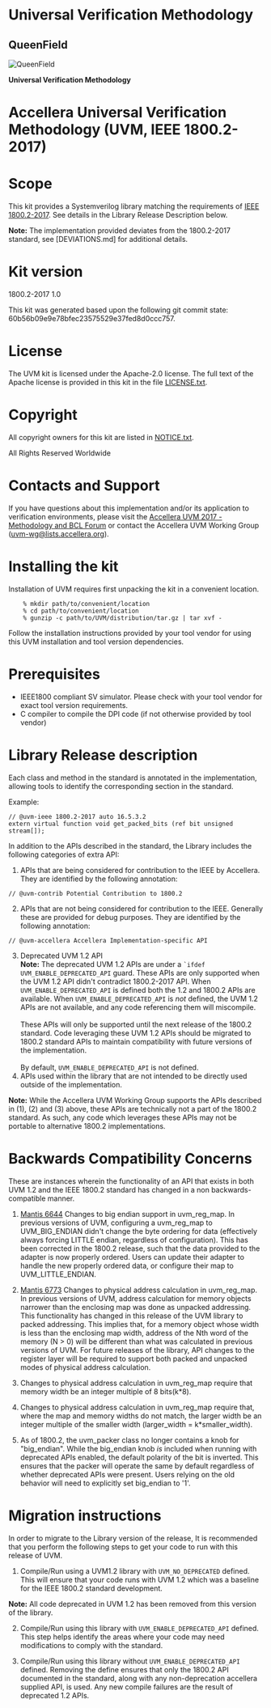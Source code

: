 # Universal Verification Methodology
## QueenField

![QueenField](../master/uvm.svg)

**Universal Verification Methodology**

# Accellera Universal Verification Methodology (UVM, IEEE 1800.2-2017)

# Scope

This kit provides a Systemverilog library matching the requirements of [IEEE 1800.2-2017](https://ieeexplore.ieee.org/document/7932212/). 
See details in the Library Release Description below.

**Note:** The implementation provided deviates from the 1800.2-2017 standard, see [DEVIATIONS.md] for additional details.

# Kit version

1800.2-2017 1.0

This kit was generated based upon the following git commit state: 60b56b09e9e78bfec23575529e37fed8d0ccc757.

# License

The UVM kit is licensed under the Apache-2.0 license.  The full text of
the Apache license is provided in this kit in the file [LICENSE.txt](./LICENSE.txt).

# Copyright

All copyright owners for this kit are listed in [NOTICE.txt](./NOTICE.txt).

All Rights Reserved Worldwide

# Contacts and Support

If you have questions about this implementation and/or its application to verification environments, please visit the
[Accellera UVM 2017 - Methodology and BCL Forum](http://forums.accellera.org/forum/43-uvm-2017-methodology-and-bcl-forum/) or 
contact the Accellera UVM Working Group (uvm-wg@lists.accellera.org).

# Installing the kit

Installation of UVM requires first unpacking the kit in a convenient
location.

```
    % mkdir path/to/convenient/location
    % cd path/to/convenient/location
    % gunzip -c path/to/UVM/distribution/tar.gz | tar xvf -
```

Follow the installation instructions provided by your tool vendor for
using this UVM installation and tool version dependencies.

# Prerequisites

- IEEE1800 compliant SV simulator. Please check with your tool vendor for exact tool version requirements.
- C compiler to compile the DPI code (if not otherwise provided by tool vendor)


# Library Release description

Each class and method in the standard is annotated in the implementation, allowing tools to identify 
the corresponding section in the standard. 

Example:
```
// @uvm-ieee 1800.2-2017 auto 16.5.3.2
extern virtual function void get_packed_bits (ref bit unsigned stream[]);
```

In addition to the APIs described in the standard, the Library includes the following categories of extra API:

1. APIs that are being considered for contribution to the IEEE by Accellera.  They are identified by the following annotation:
```
// @uvm-contrib Potential Contribution to 1800.2
```
2. APIs that are not being considered for contribution to the IEEE.  Generally these are provided for debug purposes.  They are identified by the following annotation:
```
// @uvm-accellera Accellera Implementation-specific API
```
3. Deprecated UVM 1.2 API\
**Note:** The deprecated UVM 1.2 APIs are under a `` `ifdef UVM_ENABLE_DEPRECATED_API `` guard.  These APIs are
only supported when the UVM 1.2 API didn't contradict 1800.2-2017 API.  When `UVM_ENABLE_DEPRECATED_API` is defined
both the 1.2 and 1800.2 APIs are available.  When `UVM_ENABLE_DEPRECATED_API` is _not_ defined, the UVM 1.2
APIs are not available, and any code referencing them will miscompile.\
\
These APIs will only be supported until the next release of the 1800.2 standard.  Code leveraging these UVM 1.2 APIs
should be migrated to 1800.2 standard APIs to maintain compatibility with future versions of the implementation. \
\
By default, `UVM_ENABLE_DEPRECATED_API` is not  defined. 
4. APIs used within the library that are not intended to be directly used outside of the implementation.

**Note:** While the Accellera UVM Working Group supports the APIs described in (1), (2) and (3) above, these APIs are technically not a part of the 1800.2 standard.  As such, any code which leverages these APIs may not be portable to alternative 1800.2 implementations.  

# Backwards Compatibility Concerns

These are instances wherein the functionality of an API that exists in both UVM 1.2 and the IEEE 1800.2 standard has changed in a non 
backwards-compatible manner.

1. [Mantis 6644](https://accellera.mantishub.io/view.php?id=6644) Changes to big endian support in uvm_reg_map.  In previous versions of UVM, configuring a uvm_reg_map to UVM_BIG_ENDIAN didn't change the byte ordering for data (effectively always forcing LITTLE endian, regardless of configuration).  This has been corrected in the 1800.2 release, such that the data provided to the adapter is now properly ordered.  Users can update their adapter to handle the new properly ordered data, or configure their map to UVM_LITTLE_ENDIAN.
                             
2. [Mantis 6773](https://accellera.mantishub.io/view.php?id=6773) Changes to physical address calculation in uvm_reg_map. In previous versions of UVM, address calculation for memory objects narrower than the enclosing map was done as unpacked addressing. This functionality has changed in this release of the UVM library to packed addressing. This implies that, for a memory object whose width is less than the enclosing map width, address of the Nth word of the memory (N > 0) will be different than what was calculated in previous versions of UVM. For future releases of the library, API changes to the register layer will be required to support both packed and unpacked modes of physical address calculation.

3. Changes to physical address calculation in uvm_reg_map require that memory width be an integer multiple of 8 bits(k*8).

4. Changes to physical address calculation in uvm_reg_map require that, where the map and memory widths do not match, the larger width be an integer multiple of the smaller width (larger_width = k*smaller_width).

5. As of 1800.2, the uvm_packer class no longer contains a knob for "big_endian".  While the big_endian knob _is_ included when running with deprecated APIs enabled, the default polarity of the bit is inverted.  This ensures that the packer will operate the same by default regardless of whether deprecated APIs were present.  Users relying on the old behavior will need to explicitly set big_endian to '1'.

# Migration instructions

In order to migrate to the Library version of the release, It is recommended that you perform the following steps to get your code to 
run with this release of UVM. 

1. Compile/Run using a UVM1.2 library with `UVM_NO_DEPRECATED` defined. This will ensure that your code runs 
with UVM 1.2 which was a baseline for the IEEE 1800.2 standard development.  

**Note:** All code deprecated in UVM 1.2 has been removed from this version of the library.

2. Compile/Run using this library with `UVM_ENABLE_DEPRECATED_API` defined.  This step helps identify the areas where your code may need modifications to comply with the standard.


3. Compile/Run using this library without `UVM_ENABLE_DEPRECATED_API` defined. Removing the define ensures that only the 1800.2 API documented in the standard, along with any non-deprecation accellera supplied API, is used.  Any new compile failures are the result of deprecated 1.2 APIs.
